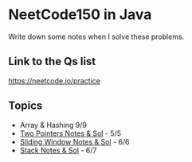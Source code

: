 # NeetCode150 in Java
Write down some notes when I solve these problems.  
## Link to the Qs list
https://neetcode.io/practice
## Topics
- Array & Hashing 9/9
- [Two Pointers Notes & Sol](https://github.com/SongyangD/NeetCode150/blob/main/TwoPointers9.md) -  5/5
- [Sliding Window Notes & Sol](https://github.com/SongyangD/NeetCode150/blob/main/SlidingWindow.md) - 6/6
- [Stack Notes & Sol](https://github.com/SongyangD/NeetCode150/blob/main/Stack.md) - 6/7
